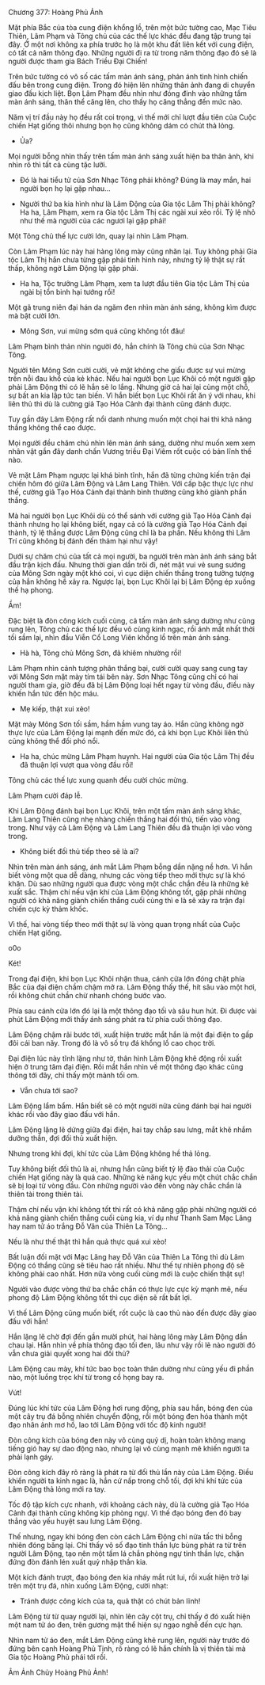 




Chương 377: Hoàng Phủ Ảnh


Mặt phía Bắc của tòa cung điện khổng lồ, trên một bức tường cao, Mạc Tiêu Thiên, Lâm Phạm và Tông chủ của các thế lực khác đều đang tập trung tại đây. Ở một nơi không xa phía trước họ là một khu đất liên kết với cung điện, có tất cả năm thông đạo. Những người đi ra từ trong năm thông đạo đó sẽ là người được tham gia Bách Triều Đại Chiến!

Trên bức tường có vô số các tấm màn ánh sáng, phản ánh tình hình chiến đấu bên trong cung điện. Trong đó hiện lên những thân ảnh đang di chuyển giao đấu kịch liệt. Bọn Lâm Phạm đều nhìn như đóng đinh vào những tấm màn ánh sáng, thân thể căng lên, cho thấy họ căng thẳng đến mức nào.

Năm vị trí đầu này họ đều rất coi trọng, vì thế mới chỉ lượt đầu tiên của Cuộc chiến Hạt giống thôi nhưng bọn họ cũng không dám có chút thả lỏng.

- Ủa?

Mọi người bỗng nhìn thấy trên tấm màn ánh sáng xuất hiện ba thân ảnh, khi nhìn rõ thì tất cả cùng tặc lưỡi.

- Đó là hai tiểu tử của Sơn Nhạc Tông phải không? Đúng là may mắn, hai người bọn họ lại gặp nhau…

- Người thứ ba kia hình như là Lâm Động của Gia tộc Lâm Thị phải không? Ha ha, Lâm Phạm, xem ra Gia tộc Lâm Thị các ngài xui xẻo rồi. Tỷ lệ nhỏ như thế mà người của các ngươi lại gặp phải!

Một Tông chủ thế lực cười lớn, quay lại nhìn Lâm Phạm.

Còn Lâm Phạm lúc này hai hàng lông mày cũng nhăn lại. Tuy không phải Gia tộc Lâm Thị hắn chưa từng gặp phải tình hình này, nhưng tỷ lệ thật sự rất thấp, không ngờ Lâm Động lại gặp phải.

- Ha ha, Tộc trưởng Lâm Phạm, xem ta lượt đầu tiên Gia tộc Lâm Thị của ngài bị tổn binh hại tướng rồi!

Một gã trung niên đại hán da ngăm đen nhìn màn ánh sáng, không kìm được mà bật cười lớn.

- Mông Sơn, vui mừng sớm quá cũng không tốt đâu!

Lâm Phạm bình thản nhìn người đó, hắn chính là Tông chủ của Sơn Nhạc Tông.

Người tên Mông Sơn cười cười, vẻ mặt không che giấu được sự vui mừng trên nỗi đau khổ của kẻ khác. Nếu hai người bọn Lục Khôi có một người gặp phải Lâm Động thì có lẽ hắn sẽ lo lắng. Nhưng giờ cả hai lại cùng một chỗ, sự bất an kia lập tức tan biến. Vì hắn biết bọn Lục Khôi rất ăn ý với nhau, khi liên thủ thì dù là cường giả Tạo Hóa Cảnh đại thành cũng đánh được.

Tuy gần đây Lâm Động rất nổi danh nhưng muốn một chọi hai thì khả năng thắng không thể cao được.

Mọi người đều chăm chú nhìn lên màn ánh sáng, dường như muốn xem xem nhân vật gần đây danh chấn Vương triều Đại Viêm rốt cuộc có bản lĩnh thế nào.

Vẻ mặt Lâm Phạm ngược lại khá bình tĩnh, hắn đã từng chứng kiến trận đại chiến hôm đó giữa Lâm Động và Lâm Lang Thiên. Với cấp bậc thực lực như thế, cường giả Tạo Hóa Cảnh đại thành bình thường cũng khó giành phần thắng.

Mà hai người bọn Lục Khôi dù có thể sánh với cường giả Tạo Hóa Cảnh đại thành nhưng họ lại không biết, ngay cả có là cường giả Tạo Hóa Cảnh đại thành, tỷ lệ thắng được Lâm Động cũng chỉ là ba phần. Nếu không thì Lâm Trí cũng không bị đánh đến thảm hại như vậy!

Dưới sự chăm chú của tất cả mọi người, ba người trên màn ảnh ánh sáng bắt đầu trận kịch đấu. Nhưng thời gian dần trôi đi, nét mặt vui vẻ sung sướng của Mông Sơn ngày một khó coi, vì cục diện chiến thắng trong tưởng tượng của hắn không hề xảy ra. Ngược lại, bọn Lục Khôi lại bị Lâm Động ép xuống thế hạ phong.

Ầm!

Đặc biệt là đòn công kích cuối cùng, cả tấm màn ánh sáng dường như cũng rung lên, Tông chủ các thế lực đều vô cùng kinh ngạc, rồi ánh mắt nhất thời tối sầm lại, nhìn đầu Viễn Cổ Long Viên khổng lồ trên màn ánh sáng.

- Hà hà, Tông chủ Mông Sơn, đã khiêm nhường rồi!

Lâm Phạm nhìn cảnh tượng phân thắng bại, cười cười quay sang cung tay với Mông Sơn mặt mày tím tái bên này. Sơn Nhạc Tông cũng chỉ có hai người tham gia, giờ đều đã bị Lâm Động loại hết ngay từ vòng đầu, điều này khiến hắn tức đến hộc máu.

- Mẹ kiếp, thật xui xẻo!

Mặt mày Mông Sơn tối sầm, hầm hầm vung tay áo. Hắn cũng không ngờ thực lực của Lâm Động lại mạnh đến mức đó, cả khi bọn Lục Khôi liên thủ cũng không thể đối phó nổi.

- Ha ha, chúc mừng Lâm Phạm huynh. Hai người của Gia tộc Lâm Thị đều đã thuận lợi vượt qua vòng đầu rồi!

Tông chủ các thế lực xung quanh đều cười chúc mừng.

Lâm Phạm cười đáp lễ.

Khi Lâm Động đánh bại bọn Lục Khôi, trên một tấm màn ánh sáng khác, Lâm Lang Thiên cũng nhẹ nhàng chiến thắng hai đối thủ, tiến vào vòng trong. Như vậy cả Lâm Động và Lâm Lang Thiên đều đã thuận lợi vào vòng trong.

- Không biết đối thủ tiếp theo sẽ là ai?

Nhìn trên màn ánh sáng, ánh mắt Lâm Phạm bỗng dần nặng nề hơn. Vì hắn biết vòng một qua dễ dàng, nhưng các vòng tiếp theo mới thực sự là khó khăn. Dù sao những người qua được vòng một chắc chắn đều là những kẻ xuất sắc. Thậm chí nếu vận khí của Lâm Động không tốt, gặp phải những người có khả năng giành chiến thắng cuối cùng thì e là sẽ xảy ra trận đại chiến cực kỳ thảm khốc.

Vì thế, hai vòng tiếp theo mới thật sự là vòng quan trọng nhất của Cuộc chiến Hạt giống.

o0o

Két!

Trong đại điện, khi bọn Lục Khôi nhận thua, cánh cửa lớn đóng chặt phía Bắc của đại điện chầm chậm mở ra. Lâm Động thấy thế, hít sâu vào một hơi, rồi không chút chần chừ nhanh chóng bước vào.

Phía sau cánh cửa lớn đó lại là một thông đạo tối và sâu hun hút. Đi được vài phút Lâm Động mới thấy ánh sáng phát ra từ phía cuối thông đạo.

Lâm Động chậm rãi bước tới, xuất hiện trước mắt hắn là một đại điện to gấp đôi cái ban nãy. Trong đó là vô số trụ đá khổng lồ cao chọc trời.

Đại điện lúc này tĩnh lặng như tờ, thân hình Lâm Động khẽ động rồi xuất hiện ở trung tâm đại điện. Rồi mắt hắn nhìn về một thông đạo khác cũng thông tới đây, chỉ thấy một mảnh tối om.

- Vẫn chưa tới sao?

Lâm Động lẩm bẩm. Hắn biết sẽ có một người nữa cũng đánh bại hai người khác rồi vào đây giao đấu với hắn.

Lâm Động lặng lẽ dứng giữa đại điện, hai tay chắp sau lưng, mắt khẽ nhắm dưỡng thần, đợi đối thủ xuất hiện.

Nhưng trong khi đợi, khí tức của Lâm Động không hề thả lỏng.

Tuy không biết đối thủ là ai, nhưng hắn cũng biết tỷ lệ đào thải của Cuộc chiến Hạt giống này là quá cao. Những kẻ năng kực yếu một chút chắc chắn sẽ bị loại từ vòng đầu. Còn những người vào đến vòng này chắc chắn là thiên tài trong thiên tài.

Thậm chí nếu vận khí không tốt thì rất có khả năng gặp phải những người có khả năng giành chiến thắng cuối cùng kia, ví dụ như Thanh Sam Mạc Lăng hay nam tử áo trắng Đỗ Vân của Thiên La Tông…

Nếu là như thế thật thì hắn quả thực quá xui xẻo!

Bất luận đối mặt với Mạc Lăng hay Đỗ Vân của Thiên La Tông thì dù Lâm Động có thắng cũng sẽ tiêu hao rất nhiều. Như thế tự nhiên phong độ sẽ không phải cao nhất. Hơn nữa vòng cuối cùng mới là cuộc chiến thật sự!

Người vào được vòng thứ ba chắc chắn có thực lực cực kỳ mạnh mẽ, nếu phong độ Lâm Động không tốt thì cục diện sẽ rất bất lợi.

Vì thế Lâm Động cũng muốn biết, rốt cuộc là cao thủ nào đến được đây giao đấu với hắn!

Hắn lặng lẽ chờ đợi đến gần mười phút, hai hàng lông mày Lâm Động dần chau lại. Hắn nhìn về phía thông đạo tối đen, lâu như vậy rồi lẽ nào người đó vẫn chưa giải quyết xong hai đối thủ?

Lâm Động cau mày, khí tức bao bọc toàn thân dường như cũng yếu đi phần nào, một luồng trọc khí từ trong cổ họng bay ra.

Vút!

Đúng lúc khí tức của Lâm Động hơi rung động, phía sau hắn, bóng đen của một cây trụ đá bỗng nhiên chuyển động, rồi một bóng đen hóa thành một đạo nhân ảnh mơ hồ, lao tới Lâm Động với tốc độ kinh người!

Đòn công kích của bóng đen này vô cùng quỷ dị, hoàn toàn không mang tiếng gió hay sự dao động nào, nhưng lại vô cùng mạnh mẽ khiến người ta phải lạnh gáy.

Đòn công kích đây rõ ràng là phát ra từ đối thủ lần này của Lâm Động. Điều khiến người ta kinh ngạc là, hắn cứ nấp trong chỗ tối, đợi khi khí tức của Lâm Động thả lỏng mới ra tay.

Tốc độ tập kích cực nhanh, với khoảng cách này, dù là cường giả Tạo Hóa Cảnh đại thành cũng không kịp phòng ngự. Vì thế đạo bóng đen đó bay thẳng vào yếu huyệt sau lưng Lâm Động.

Thế nhưng, ngay khi bóng đen còn cách Lâm Động chỉ nửa tấc thì bỗng nhiên đóng băng lại. Chỉ thấy vô số đạo tinh thần lực bùng phát ra từ trên người Lâm Động, tạo nên một tấm lá chắn phòng ngự tinh thần lực, chặn đứng đòn đánh lén xuất quỷ nhập thần kia.

Một kích đánh trượt, đạo bóng đen kia nháy mắt rút lui, rồi xuất hiện trở lại trên một trụ đá, nhìn xuống Lâm Động, cười nhạt:

- Tránh được công kích của ta, quả thật có chút bản lĩnh!

Lâm Động từ từ quay người lại, nhìn lên cây cột trụ, chỉ thấy ở đó xuất hiện một nam tử áo đen, trên gương mặt thể hiện sự ngạo nghễ đến cực hạn.

Nhìn nam tử áo đen, mắt Lâm Động cũng khẽ rung lên, người này trước đó đứng bên cạnh Hoàng Phủ Tịnh, rõ ràng có lẽ hắn chính là vị thiên tài mà Gia tộc Hoàng Phủ phái tới rồi.

Âm Ảnh Chủy Hoàng Phủ Ảnh!




